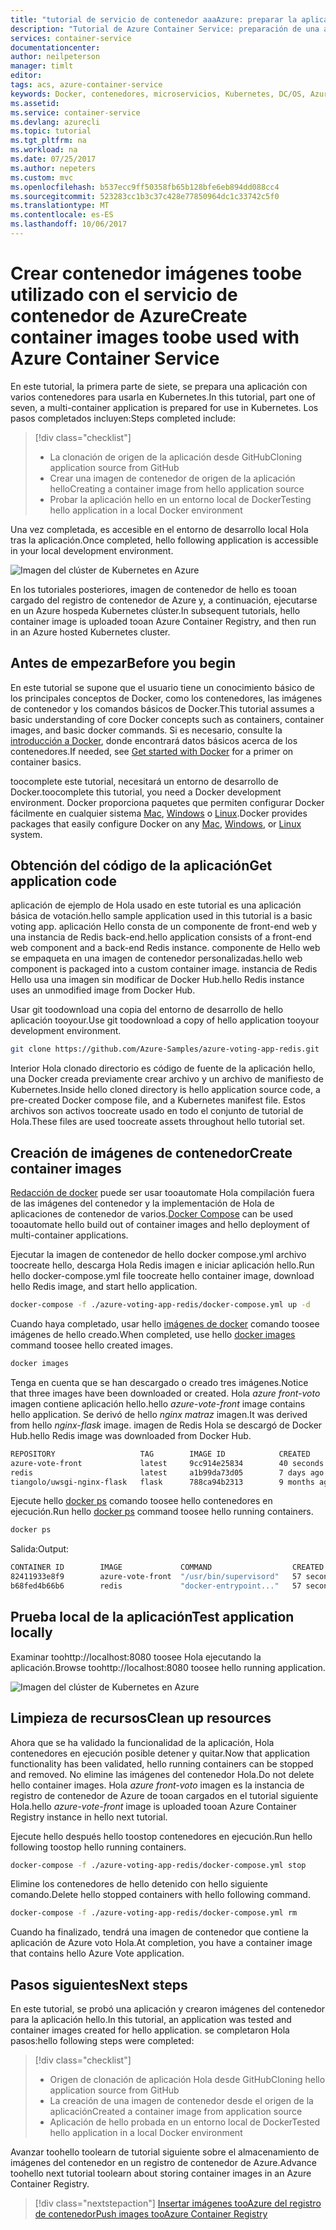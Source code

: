 ```yaml
---
title: "tutorial de servicio de contenedor aaaAzure: preparar la aplicación | Documentos de Microsoft"
description: "Tutorial de Azure Container Service: preparación de una aplicación"
services: container-service
documentationcenter: 
author: neilpeterson
manager: timlt
editor: 
tags: acs, azure-container-service
keywords: Docker, contenedores, microservicios, Kubernetes, DC/OS, Azure
ms.assetid: 
ms.service: container-service
ms.devlang: azurecli
ms.topic: tutorial
ms.tgt_pltfrm: na
ms.workload: na
ms.date: 07/25/2017
ms.author: nepeters
ms.custom: mvc
ms.openlocfilehash: b537ecc9ff50358fb65b128bfe6eb894dd088cc4
ms.sourcegitcommit: 523283cc1b3c37c428e77850964dc1c33742c5f0
ms.translationtype: MT
ms.contentlocale: es-ES
ms.lasthandoff: 10/06/2017
---
```

# <a name="create-container-images-toobe-used-with-azure-container-service"></a><span data-ttu-id="06bca-104">Crear contenedor imágenes toobe utilizado con el servicio de contenedor de Azure</span><span class="sxs-lookup"><span data-stu-id="06bca-104">Create container images toobe used with Azure Container Service</span></span>

<span data-ttu-id="06bca-105">En este tutorial, la primera parte de siete, se prepara una aplicación con varios contenedores para usarla en Kubernetes.</span><span class="sxs-lookup"><span data-stu-id="06bca-105">In this tutorial, part one of seven, a multi-container application is prepared for use in Kubernetes.</span></span> <span data-ttu-id="06bca-106">Los pasos completados incluyen:</span><span class="sxs-lookup"><span data-stu-id="06bca-106">Steps completed include:</span></span>  

> [!div class="checklist"]
> * <span data-ttu-id="06bca-107">La clonación de origen de la aplicación desde GitHub</span><span class="sxs-lookup"><span data-stu-id="06bca-107">Cloning application source from GitHub</span></span>  
> * <span data-ttu-id="06bca-108">Crear una imagen de contenedor de origen de la aplicación hello</span><span class="sxs-lookup"><span data-stu-id="06bca-108">Creating a container image from hello application source</span></span>
> * <span data-ttu-id="06bca-109">Probar la aplicación hello en un entorno local de Docker</span><span class="sxs-lookup"><span data-stu-id="06bca-109">Testing hello application in a local Docker environment</span></span>

<span data-ttu-id="06bca-110">Una vez completada, es accesible en el entorno de desarrollo local Hola tras la aplicación.</span><span class="sxs-lookup"><span data-stu-id="06bca-110">Once completed, hello following application is accessible in your local development environment.</span></span>

![Imagen del clúster de Kubernetes en Azure](media/container-service-kubernetes-tutorials/azure-vote.png)

<span data-ttu-id="06bca-112">En los tutoriales posteriores, imagen de contenedor de hello es tooan cargado del registro de contenedor de Azure y, a continuación, ejecutarse en un Azure hospeda Kubernetes clúster.</span><span class="sxs-lookup"><span data-stu-id="06bca-112">In subsequent tutorials, hello container image is uploaded tooan Azure Container Registry, and then run in an Azure hosted Kubernetes cluster.</span></span>

## <a name="before-you-begin"></a><span data-ttu-id="06bca-113">Antes de empezar</span><span class="sxs-lookup"><span data-stu-id="06bca-113">Before you begin</span></span>

<span data-ttu-id="06bca-114">En este tutorial se supone que el usuario tiene un conocimiento básico de los principales conceptos de Docker, como los contenedores, las imágenes de contenedor y los comandos básicos de Docker.</span><span class="sxs-lookup"><span data-stu-id="06bca-114">This tutorial assumes a basic understanding of core Docker concepts such as containers, container images, and basic docker commands.</span></span> <span data-ttu-id="06bca-115">Si es necesario, consulte la [introducción a Docker]( https://docs.docker.com/get-started/), donde encontrará datos básicos acerca de los contenedores.</span><span class="sxs-lookup"><span data-stu-id="06bca-115">If needed, see [Get started with Docker]( https://docs.docker.com/get-started/) for a primer on container basics.</span></span> 

<span data-ttu-id="06bca-116">toocomplete este tutorial, necesitará un entorno de desarrollo de Docker.</span><span class="sxs-lookup"><span data-stu-id="06bca-116">toocomplete this tutorial, you need a Docker development environment.</span></span> <span data-ttu-id="06bca-117">Docker proporciona paquetes que permiten configurar Docker fácilmente en cualquier sistema [Mac](https://docs.docker.com/docker-for-mac/), [Windows](https://docs.docker.com/docker-for-windows/) o [Linux](https://docs.docker.com/engine/installation/#supported-platforms).</span><span class="sxs-lookup"><span data-stu-id="06bca-117">Docker provides packages that easily configure Docker on any [Mac](https://docs.docker.com/docker-for-mac/), [Windows](https://docs.docker.com/docker-for-windows/), or [Linux](https://docs.docker.com/engine/installation/#supported-platforms) system.</span></span>

## <a name="get-application-code"></a><span data-ttu-id="06bca-118">Obtención del código de la aplicación</span><span class="sxs-lookup"><span data-stu-id="06bca-118">Get application code</span></span>

<span data-ttu-id="06bca-119">aplicación de ejemplo de Hola usado en este tutorial es una aplicación básica de votación.</span><span class="sxs-lookup"><span data-stu-id="06bca-119">hello sample application used in this tutorial is a basic voting app.</span></span> <span data-ttu-id="06bca-120">aplicación Hello consta de un componente de front-end web y una instancia de Redis back-end.</span><span class="sxs-lookup"><span data-stu-id="06bca-120">hello application consists of a front-end web component and a back-end Redis instance.</span></span> <span data-ttu-id="06bca-121">componente de Hello web se empaqueta en una imagen de contenedor personalizadas.</span><span class="sxs-lookup"><span data-stu-id="06bca-121">hello web component is packaged into a custom container image.</span></span> <span data-ttu-id="06bca-122">instancia de Redis Hello usa una imagen sin modificar de Docker Hub.</span><span class="sxs-lookup"><span data-stu-id="06bca-122">hello Redis instance uses an unmodified image from Docker Hub.</span></span>  

<span data-ttu-id="06bca-123">Usar git toodownload una copia del entorno de desarrollo de hello aplicación tooyour.</span><span class="sxs-lookup"><span data-stu-id="06bca-123">Use git toodownload a copy of hello application tooyour development environment.</span></span>

```bash
git clone https://github.com/Azure-Samples/azure-voting-app-redis.git
```

<span data-ttu-id="06bca-124">Interior Hola clonado directorio es código de fuente de la aplicación hello, una Docker creada previamente crear archivo y un archivo de manifiesto de Kubernetes.</span><span class="sxs-lookup"><span data-stu-id="06bca-124">Inside hello cloned directory is hello application source code, a pre-created Docker compose file, and a Kubernetes manifest file.</span></span> <span data-ttu-id="06bca-125">Estos archivos son activos toocreate usado en todo el conjunto de tutorial de Hola.</span><span class="sxs-lookup"><span data-stu-id="06bca-125">These files are used toocreate assets throughout hello tutorial set.</span></span> 

## <a name="create-container-images"></a><span data-ttu-id="06bca-126">Creación de imágenes de contenedor</span><span class="sxs-lookup"><span data-stu-id="06bca-126">Create container images</span></span>

<span data-ttu-id="06bca-127">[Redacción de docker](https://docs.docker.com/compose/) puede ser usar tooautomate Hola compilación fuera de las imágenes del contenedor y la implementación de Hola de aplicaciones de contenedor de varios.</span><span class="sxs-lookup"><span data-stu-id="06bca-127">[Docker Compose](https://docs.docker.com/compose/) can be used tooautomate hello build out of container images and hello deployment of multi-container applications.</span></span>

<span data-ttu-id="06bca-128">Ejecutar la imagen de contenedor de hello docker compose.yml archivo toocreate hello, descarga Hola Redis imagen e iniciar aplicación hello.</span><span class="sxs-lookup"><span data-stu-id="06bca-128">Run hello docker-compose.yml file toocreate hello container image, download hello Redis image, and start hello application.</span></span>

```bash
docker-compose -f ./azure-voting-app-redis/docker-compose.yml up -d
```

<span data-ttu-id="06bca-129">Cuando haya completado, usar hello [imágenes de docker](https://docs.docker.com/engine/reference/commandline/images/) comando toosee imágenes de hello creado.</span><span class="sxs-lookup"><span data-stu-id="06bca-129">When completed, use hello [docker images](https://docs.docker.com/engine/reference/commandline/images/) command toosee hello created images.</span></span>

```bash
docker images
```

<span data-ttu-id="06bca-130">Tenga en cuenta que se han descargado o creado tres imágenes.</span><span class="sxs-lookup"><span data-stu-id="06bca-130">Notice that three images have been downloaded or created.</span></span> <span data-ttu-id="06bca-131">Hola *azure front-voto* imagen contiene aplicación hello.</span><span class="sxs-lookup"><span data-stu-id="06bca-131">hello *azure-vote-front* image contains hello application.</span></span> <span data-ttu-id="06bca-132">Se derivó de hello *nginx matraz* imagen.</span><span class="sxs-lookup"><span data-stu-id="06bca-132">It was derived from hello *nginx-flask* image.</span></span> <span data-ttu-id="06bca-133">imagen de Redis Hola se descargó de Docker Hub.</span><span class="sxs-lookup"><span data-stu-id="06bca-133">hello Redis image was downloaded from Docker Hub.</span></span>

```bash
REPOSITORY                   TAG        IMAGE ID            CREATED             SIZE
azure-vote-front             latest     9cc914e25834        40 seconds ago      694MB
redis                        latest     a1b99da73d05        7 days ago          106MB
tiangolo/uwsgi-nginx-flask   flask      788ca94b2313        9 months ago        694MB
```

<span data-ttu-id="06bca-134">Ejecute hello [docker ps](https://docs.docker.com/engine/reference/commandline/ps/) comando toosee hello contenedores en ejecución.</span><span class="sxs-lookup"><span data-stu-id="06bca-134">Run hello [docker ps](https://docs.docker.com/engine/reference/commandline/ps/) command toosee hello running containers.</span></span>

```bash
docker ps
```

<span data-ttu-id="06bca-135">Salida:</span><span class="sxs-lookup"><span data-stu-id="06bca-135">Output:</span></span>

```bash
CONTAINER ID        IMAGE             COMMAND                  CREATED             STATUS              PORTS                           NAMES
82411933e8f9        azure-vote-front  "/usr/bin/supervisord"   57 seconds ago      Up 30 seconds       443/tcp, 0.0.0.0:8080->80/tcp   azure-vote-front
b68fed4b66b6        redis             "docker-entrypoint..."   57 seconds ago      Up 30 seconds       0.0.0.0:6379->6379/tcp          azure-vote-back
```

## <a name="test-application-locally"></a><span data-ttu-id="06bca-136">Prueba local de la aplicación</span><span class="sxs-lookup"><span data-stu-id="06bca-136">Test application locally</span></span>

<span data-ttu-id="06bca-137">Examinar toohttp://localhost:8080 toosee Hola ejecutando la aplicación.</span><span class="sxs-lookup"><span data-stu-id="06bca-137">Browse toohttp://localhost:8080 toosee hello running application.</span></span>

![Imagen del clúster de Kubernetes en Azure](media/container-service-kubernetes-tutorials/azure-vote.png)

## <a name="clean-up-resources"></a><span data-ttu-id="06bca-139">Limpieza de recursos</span><span class="sxs-lookup"><span data-stu-id="06bca-139">Clean up resources</span></span>

<span data-ttu-id="06bca-140">Ahora que se ha validado la funcionalidad de la aplicación, Hola contenedores en ejecución posible detener y quitar.</span><span class="sxs-lookup"><span data-stu-id="06bca-140">Now that application functionality has been validated, hello running containers can be stopped and removed.</span></span> <span data-ttu-id="06bca-141">No elimine las imágenes del contenedor Hola.</span><span class="sxs-lookup"><span data-stu-id="06bca-141">Do not delete hello container images.</span></span> <span data-ttu-id="06bca-142">Hola *azure front-voto* imagen es la instancia de registro de contenedor de Azure de tooan cargados en el tutorial siguiente Hola.</span><span class="sxs-lookup"><span data-stu-id="06bca-142">hello *azure-vote-front* image is uploaded tooan Azure Container Registry instance in hello next tutorial.</span></span>

<span data-ttu-id="06bca-143">Ejecute hello después hello toostop contenedores en ejecución.</span><span class="sxs-lookup"><span data-stu-id="06bca-143">Run hello following toostop hello running containers.</span></span>

```bash
docker-compose -f ./azure-voting-app-redis/docker-compose.yml stop
```

<span data-ttu-id="06bca-144">Elimine los contenedores de hello detenido con hello siguiente comando.</span><span class="sxs-lookup"><span data-stu-id="06bca-144">Delete hello stopped containers with hello following command.</span></span>

```bash
docker-compose -f ./azure-voting-app-redis/docker-compose.yml rm
```

<span data-ttu-id="06bca-145">Cuando ha finalizado, tendrá una imagen de contenedor que contiene la aplicación de Azure voto Hola.</span><span class="sxs-lookup"><span data-stu-id="06bca-145">At completion, you have a container image that contains hello Azure Vote application.</span></span>

## <a name="next-steps"></a><span data-ttu-id="06bca-146">Pasos siguientes</span><span class="sxs-lookup"><span data-stu-id="06bca-146">Next steps</span></span>

<span data-ttu-id="06bca-147">En este tutorial, se probó una aplicación y crearon imágenes del contenedor para la aplicación hello.</span><span class="sxs-lookup"><span data-stu-id="06bca-147">In this tutorial, an application was tested and container images created for hello application.</span></span> <span data-ttu-id="06bca-148">se completaron Hola pasos:</span><span class="sxs-lookup"><span data-stu-id="06bca-148">hello following steps were completed:</span></span>

> [!div class="checklist"]
> * <span data-ttu-id="06bca-149">Origen de clonación de aplicación Hola desde GitHub</span><span class="sxs-lookup"><span data-stu-id="06bca-149">Cloning hello application source from GitHub</span></span>  
> * <span data-ttu-id="06bca-150">La creación de una imagen de contenedor desde el origen de la aplicación</span><span class="sxs-lookup"><span data-stu-id="06bca-150">Created a container image from application source</span></span>
> * <span data-ttu-id="06bca-151">Aplicación de hello probada en un entorno local de Docker</span><span class="sxs-lookup"><span data-stu-id="06bca-151">Tested hello application in a local Docker environment</span></span>

<span data-ttu-id="06bca-152">Avanzar toohello toolearn de tutorial siguiente sobre el almacenamiento de imágenes del contenedor en un registro de contenedor de Azure.</span><span class="sxs-lookup"><span data-stu-id="06bca-152">Advance toohello next tutorial toolearn about storing container images in an Azure Container Registry.</span></span>

> [!div class="nextstepaction"]
> [<span data-ttu-id="06bca-153">Insertar imágenes tooAzure del registro de contenedor</span><span class="sxs-lookup"><span data-stu-id="06bca-153">Push images tooAzure Container Registry</span></span>](./container-service-tutorial-kubernetes-prepare-acr.md)
